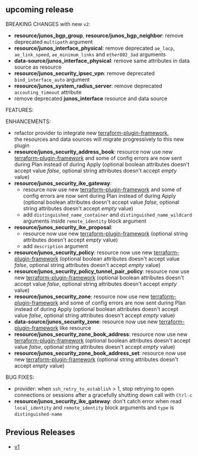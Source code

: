 <!-- markdownlint-disable-file MD013 MD041 -->
## upcoming release

BREAKING CHANGES with new `v2`:

* **resource/junos_bgp_group**, **resource/junos_bgp_neighbor**: remove deprecated `multipath` argument
* **resource/junos_interface_physical**: remove deprecated `ae_lacp`, `ae_link_speed`, `ae_minimum_links` and `ether802_3ad` arguments
* **data-source/junos_interface_physical**: remove same attributes in data source as resource
* **resource/junos_security_ipsec_vpn**: remove deprecated `bind_interface_auto` argument
* **resource/junos_system_radius_server**: remove deprecated `accouting_timeout` attribute
* remove deprecated **junos_interface** resource and data source

FEATURES:

ENHANCEMENTS:

* refactor provider to integrate new [terraform-plugin-framework](github.com/hashicorp/terraform-plugin-framework),  
  the resources and data sources will migrate progressively to this new plugin
* **resource/junos_security_address_book**: resource now use new [terraform-plugin-framework](github.com/hashicorp/terraform-plugin-framework) and some of config errors are now sent during Plan instead of during Apply (optional boolean attributes doesn't accept value *false*, optional string attributes doesn't accept *empty* value)
* **resource/junos_security_ike_gateway**:
  * resource now use new [terraform-plugin-framework](github.com/hashicorp/terraform-plugin-framework) and some of config errors are now sent during Plan instead of during Apply (optional boolean attributes doesn't accept value *false*, optional string attributes doesn't accept *empty* value)
  * add `distinguished_name_container` and `distinguished_name_wildcard` arguments inside `remote_identity` block argument
* **resource/junos_security_ike_proposal**:
  * resource now use new [terraform-plugin-framework](github.com/hashicorp/terraform-plugin-framework) (optional string attributes doesn't accept *empty* value)
  * add `description` argument
* **resource/junos_security_policy**: resource now use new [terraform-plugin-framework](github.com/hashicorp/terraform-plugin-framework) (optional boolean attributes doesn't accept value *false*, optional string attributes doesn't accept *empty* value)
* **resource/junos_security_policy_tunnel_pair_policy**: resource now use new [terraform-plugin-framework](github.com/hashicorp/terraform-plugin-framework) (optional boolean attributes doesn't accept value *false*, optional string attributes doesn't accept *empty* value)
* **resource/junos_security_zone**: resource now use new [terraform-plugin-framework](github.com/hashicorp/terraform-plugin-framework) and some of config errors are now sent during Plan instead of during Apply (optional boolean attributes doesn't accept value *false*, optional string attributes doesn't accept *empty* value)
* **data-source/junos_security_zone**: resource now use new [terraform-plugin-framework](github.com/hashicorp/terraform-plugin-framework) like resource
* **resource/junos_security_zone_book_address**: resource now use new [terraform-plugin-framework](github.com/hashicorp/terraform-plugin-framework) (optional boolean attributes doesn't accept value *false*, optional string attributes doesn't accept *empty* value)
* **resource/junos_security_zone_book_address_set**: resource now use new [terraform-plugin-framework](github.com/hashicorp/terraform-plugin-framework) (optional string attributes doesn't accept *empty* value)

BUG FIXES:

* provider: when `ssh_retry_to_establish` > 1, stop retrying to open connections or sessions after a gracefully shutting down call with `Ctrl-c`
* **resource/junos_security_ike_gateway**: don't catch error when read `local_identity` and `remote_identity` block arguments and `type` is `distinguished-name`

## Previous Releases

* [v1](https://github.com/jeremmfr/terraform-provider-junos/blob/v1/CHANGELOG.md)

